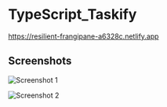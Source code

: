 # TypeScript_Taskify
https://resilient-frangipane-a6328c.netlify.app

## Screenshots
![Screenshot 1](https://user-images.githubusercontent.com/68656122/166231335-5bbf1600-e8d5-4538-bad2-38975022a2e9.png)

![Screenshot 2](https://user-images.githubusercontent.com/68656122/166403338-5d83df3d-19ed-49f2-9790-db3f1f14178f.png)
